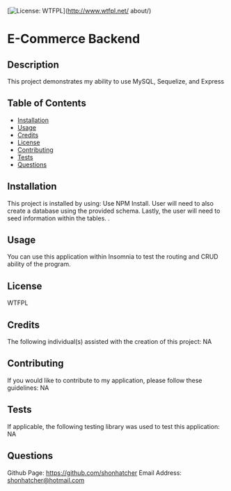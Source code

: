 [![License: WTFPL](https://img.shields.io/badge/License-WTFPL-brightgreen.svg)](http://www.wtfpl.net/   about/)


# E-Commerce Backend 


## Description 

This project demonstrates my ability to use MySQL, Sequelize, and Express  


## Table of Contents 

* [Installation](#installation)
* [Usage](#usage)
* [Credits](#credits)
* [License](#license)
* [Contributing](#contributing)
* [Tests](#tests)
* [Questions](#questions)


## Installation

This project is installed by using:
         Use NPM Install. User will need to also create a database using the provided schema. Lastly, the user will need to seed information within the tables. .


## Usage

You can use this application within Insomnia to test the routing and CRUD ability of the program. 


## License

WTFPL


## Credits

The following individual(s) assisted with the creation of this project:
        NA


## Contributing

If you would like to contribute to my application, please follow these guidelines: 
        NA


## Tests

If applicable, the following testing library was used to test this application: 
        NA


## Questions

Github Page: https://github.com/shonhatcher
Email Address: shonhatcher@hotmail.com